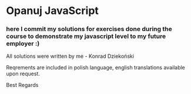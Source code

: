 # Opanuj JavaScript

### here I commit my solutions for exercises done during the course to demonstrate my javascript level to my future employer :)

All solutions were written by me - Konrad Dziekoński

Reqrements are included in polish language, english translations available upon request.

Best Regards